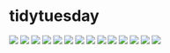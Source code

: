 # tidytuesday

![](2022/week_10/tidytuesday_2022_w10.png)
![](2022/week_8/tidytuesday_2022_w8_figma.png) 
![](2022/week_7/2022_7_duboischallenge.png)
![](2022/week_6/tidytuesday_2022_w6.png)
![](2022/week_5/tiytuesday_2022_w5.png)
![](2022/week_4/tidytuesday_2022_w4.png)
![](2022/week_3/tidytuesay_2022_w3.png)
![](2022/week_2/tidytuesday_2022_w2.png)
![](2022/week_1/tidytuesday_2022_w1.png)
![](2021/week_52/tidytuesday_2021_w52.png)
![](2021/week_51/tidytuesday_2021_w51.png)
![](2021/week_50/tidytuesday_2021_w50.png)
![](2021/week_49/tidytuesday_2021_w48.png)
![](2021/week_48/tidytuesday_2021_w48.png)




